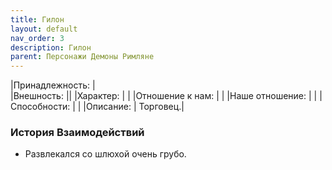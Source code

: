```yaml
---
title: Гилон
layout: default
nav_order: 3
description: Гилон
parent: Персонажи Демоны Римляне
---
```

|Принадлежность: |\
|Внешность: ||
|Характер: | |
|Отношение к нам: | |
|Наше отношение: | |
|Способности: | |
|Описание: | Торговец.|

### История Взаимодействий
- Развлекался со шлюхой очень грубо.
